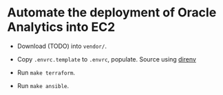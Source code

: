 # Automate the deployment of Oracle Analytics into EC2

* Download (TODO) into `vendor/`.

* Copy `.envrc.template` to `.envrc`, populate. Source using [direnv](https://direnv.net/)

* Run `make terraform`.

* Run `make ansible`.
